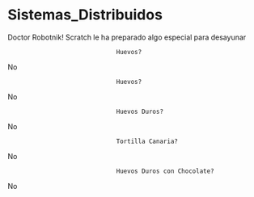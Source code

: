 # Sistemas_Distribuidos
Doctor Robotnik! Scratch le ha preparado algo especial para desayunar

                                  Huevos?
No

                                  Huevos?
No

                                  Huevos Duros?
No

                                  Tortilla Canaria?
No

                                  Huevos Duros con Chocolate?
No
